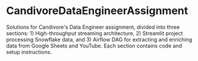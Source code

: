 # CandivoreDataEngineerAssignment
Solutions for Candivore's Data Engineer assignment, divided into three sections: 1) High-throughput streaming architecture, 2) Streamlit project processing Snowflake data, and 3) Airflow DAG for extracting and enriching data from Google Sheets and YouTube. Each section contains code and setup instructions.
